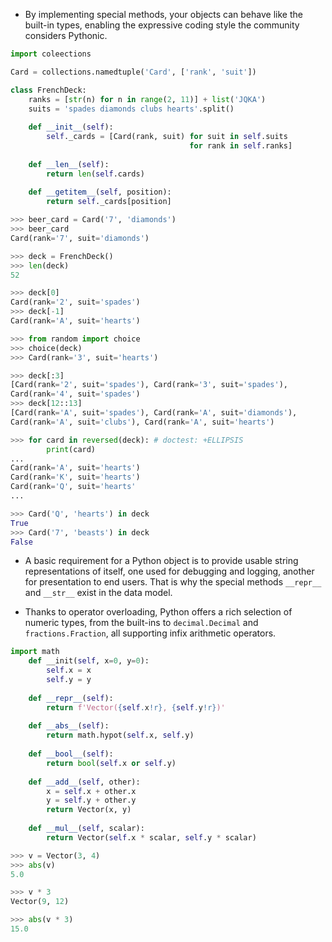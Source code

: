 - By implementing special methods, your objects can behave like the built-in types, enabling the expressive coding style the community considers Pythonic.

```python
import coleections

Card = collections.namedtuple('Card', ['rank', 'suit'])

class FrenchDeck:
	ranks = [str(n) for n in range(2, 11)] + list('JQKA')
	suits = 'spades diamonds clubs hearts'.split()
	
	def __init__(self):
		self._cards = [Card(rank, suit) for suit in self.suits
										for rank in self.ranks]
										
	def __len__(self):
		return len(self.cards)
		
	def __getitem__(self, position):
		return self._cards[position]
```

```python
>>> beer_card = Card('7', 'diamonds')
>>> beer_card
Card(rank='7', suit='diamonds')
```
```python
>>> deck = FrenchDeck()
>>> len(deck)
52
```
```python
>>> deck[0]
Card(rank='2', suit='spades')
>>> deck[-1]
Card(rank='A', suit='hearts')
```
```python
>>> from random import choice
>>> choice(deck)
>>> Card(rank='3', suit='hearts')
```
```python
>>> deck[:3]
[Card(rank='2', suit='spades'), Card(rank='3', suit='spades'),
Card(rank='4', suit='spades')
>>> deck[12::13]
[Card(rank='A', suit='spades'), Card(rank='A', suit='diamonds'),
Card(rank='A', suit='clubs'), Card(rank='A', suit='hearts')
```
```python
>>> for card in reversed(deck): # doctest: +ELLIPSIS
		print(card)
...
Card(rank='A', suit='hearts')
Card(rank='K', suit='hearts')
Card(rank='Q', suit='hearts'
...
```
```python
>>> Card('Q', 'hearts') in deck
True
>>> Card('7', 'beasts') in deck
False 
```

- A basic requirement for a Python object is to provide usable string representations of itself, one used for debugging and logging, another for presentation to end users. That is why the special methods `__repr__` and `__str__` exist in the data model.

- Thanks to operator overloading, Python offers a rich selection of numeric types, from the built-ins to `decimal.Decimal` and `fractions.Fraction`, all supporting infix arithmetic operators.  

```python
import math 
	def __init(self, x=0, y=0):
		self.x = x
		self.y = y
		
	def __repr__(self):
		return f'Vector({self.x!r}, {self.y!r})'
		
	def __abs__(self):
		return math.hypot(self.x, self.y)
		
	def __bool__(self):
		return bool(self.x or self.y)
		
	def __add__(self, other):
		x = self.x + other.x
		y = self.y + other.y
		return Vector(x, y)	
		
	def __mul__(self, scalar):
		return Vector(self.x * scalar, self.y * scalar)
```

```python
>>> v = Vector(3, 4)
>>> abs(v)
5.0
```
```python
>>> v * 3
Vector(9, 12)
```
```python
>>> abs(v * 3)
15.0
```
